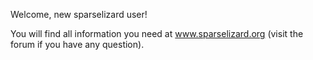 Welcome, new sparselizard user!

You will find all information you need at www.sparselizard.org (visit the forum if you have any question).
